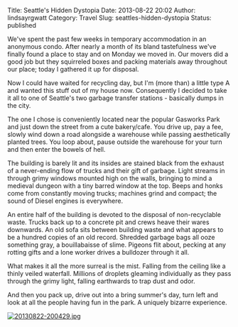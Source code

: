 Title: Seattle's Hidden Dystopia
Date: 2013-08-22 20:02
Author: lindsayrgwatt
Category: Travel
Slug: seattles-hidden-dystopia
Status: published

We've spent the past few weeks in temporary accommodation in an anonymous condo. After nearly a month of its bland tastefulness we've finally found a place to stay and on Monday we moved in. Our movers did a good job but they squirreled boxes and packing materials away throughout our place; today I gathered it up for disposal.

Now I could have waited for recycling day, but I'm (more than) a little type A and wanted this stuff out of my house now. Consequently I decided to take it all to one of Seattle's two garbage transfer stations - basically dumps in the city.

The one I chose is conveniently located near the popular Gasworks Park and just down the street from a cute bakery/cafe. You drive up, pay a fee, slowly wind down a road alongside a warehouse while passing aesthetically planted trees. You loop about, pause outside the warehouse for your turn and then enter the bowels of hell.

The building is barely lit and its insides are stained black from the exhaust of a never-ending flow of trucks and their gift of garbage. Light streams in through grimy windows mounted high on the walls, bringing to mind a medieval dungeon with a tiny barred window at the top. Beeps and honks come from constantly moving trucks; machines grind and compact; the sound of Diesel engines is everywhere.

An entire half of the building is devoted to the disposal of non-recyclable waste. Trucks back up to a concrete pit and crews heave their wares downwards. An old sofa sits between building waste and what appears to be a hundred copies of an old record. Shredded garbage bags all ooze something gray, a bouillabaisse of slime. Pigeons flit about, pecking at any rotting gifts and a lone worker drives a bulldozer through it all.

What makes it all the more surreal is the mist. Falling from the ceiling like a thinly veiled waterfall. Millions of droplets gleaming individually as they pass through the grimy light, falling earthwards to trap dust and odor.

And then you pack up, drive out into a bring summer's day, turn left and look at all the people having fun in the park. A uniquely bizarre experience.

[<img src="{static}/images/2013/08/20130822-200429.jpg" class="alignnone size-full" alt="20130822-200429.jpg" />]({static}/images/2013/08/20130822-200429.jpg)
